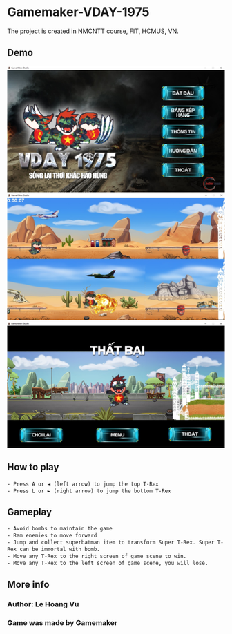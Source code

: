 # Gamemaker-VDAY-1975

The project is created in NMCNTT course, FIT, HCMUS, VN.

## Demo

<img src="https://github.com/elhoangvu/Gamemaker-VDAY-1975/blob/master/Demo/demo1.jpg"> 
<img src="https://github.com/elhoangvu/Gamemaker-VDAY-1975/blob/master/Demo/demo2.jpg"> 
<img src="https://github.com/elhoangvu/Gamemaker-VDAY-1975/blob/master/Demo/demo3.jpg"> 

## How to play
```
- Press A or ◄ (left arrow) to jump the top T-Rex
- Press L or ► (right arrow) to jump the bottom T-Rex
```

## Gameplay
```
- Avoid bombs to maintain the game
- Ram enemies to move forward
- Jump and collect superbatman item to transform Super T-Rex. Super T-Rex can be immortal with bomb.
- Move any T-Rex to the right screen of game scene to win.
- Move any T-Rex to the left screen of game scene, you will lose.
```

## More info
### Author: Le Hoang Vu
### Game was made by Gamemaker
